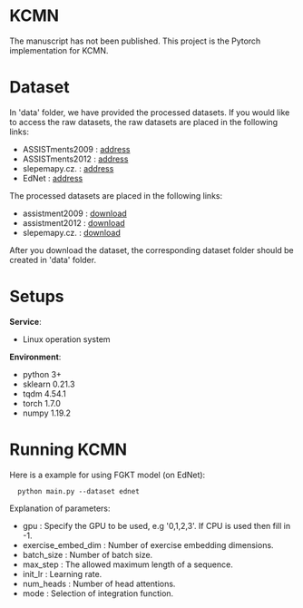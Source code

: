 # KCMN
The manuscript has not been published.
This project is the Pytorch implementation for KCMN. 

# Dataset
In 'data' folder, we have provided the processed datasets. 
If you would like to access the raw datasets, the raw datasets are placed in the following links:
* ASSISTments2009  : [address](https://sites.google.com/site/assistmentsdata/home/2009-2010-assistment-data)
* ASSISTments2012 : [address](https://sites.google.com/site/assistmentsdata/2012-13-school-data-with-affect)
* slepemapy.cz. : [address](https://www.fi.muni.cz/adaptivelearning/?a=data)
* EdNet : [address](https://github.com/riiid/ednet)

The processed datasets are placed in the following links:
* assistment2009 : [download](https://drive.google.com/drive/folders/1TPjOwJgwhkohZJczeEmzVdhIIUNwtaFa?usp=sharing)
* assistment2012 : [download](https://drive.google.com/drive/folders/11ukPGHez7isl6tY9Dim7Lw1PCaZUVGZd?usp=sharing)
* slepemapy.cz. : [download](https://drive.google.com/drive/folders/1oo-yuGGZo7lvNbZ_hfLW0Va68Kie7811?usp=sharing)

After you download the dataset, the corresponding dataset folder should be created in 'data' folder.

# Setups

__Service__: 
* Linux operation system

__Environment__:

* python 3+
* sklearn  0.21.3
* tqdm 4.54.1
* torch 1.7.0
* numpy 1.19.2

# Running KCMN
Here is a example for using FGKT model (on EdNet):  
```
  python main.py --dataset ednet  
```

Explanation of parameters:  
* gpu : Specify the GPU to be used, e.g '0,1,2,3'. If CPU is used then fill in -1.
* exercise_embed_dim : Number of exercise embedding dimensions.
* batch_size : Number of batch size.
* max_step : The allowed maximum length of a sequence.
* init_lr : Learning rate.
* num_heads : Number of head attentions.
* mode : Selection of integration function.


